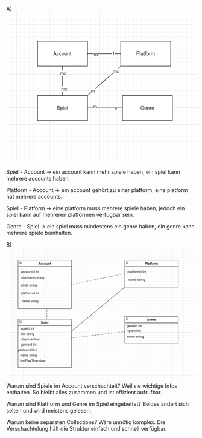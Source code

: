 A)
![Alt text](image-1.png)

Spiel - Account -> ein account kann mehr spiele haben, ein spiel kann mehrere accounts haben.

Platform - Account -> ein account gehört zu einer platform, eine platform hat mehrere accounts.

Spiel - Platform -> eine platform muss mehrere spiele haben, jedoch ein spiel kann auf mehreren platformen verfügbar sein.

Genre - Spiel -> ein spiel muss mindestens ein genre haben, ein genre kann mehrere spiele beinhalten.

B)
![Alt text](image-2.png)
Warum sind Spiele im Account verschachtelt?
Weil sie wichtige Infos enthalten. So bleibt alles zusammen und ist effizient aufrufbar.

Warum sind Plattform und Genre im Spiel eingebettet?
Beides ändert sich selten und wird meistens gelesen.

Warum keine separaten Collections?
Wäre unnötig komplex. Die Verschachtelung hält die Struktur einfach und schnell verfügbar.
